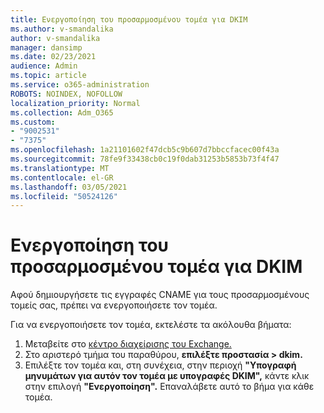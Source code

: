 ```yaml
---
title: Ενεργοποίηση του προσαρμοσμένου τομέα για DKIM
ms.author: v-smandalika
author: v-smandalika
manager: dansimp
ms.date: 02/23/2021
audience: Admin
ms.topic: article
ms.service: o365-administration
ROBOTS: NOINDEX, NOFOLLOW
localization_priority: Normal
ms.collection: Adm_O365
ms.custom:
- "9002531"
- "7375"
ms.openlocfilehash: 1a21101602f47dcb5c9b607d7bbccfacec00f43a
ms.sourcegitcommit: 78fe9f33438cb0c19f0dab31253b5853b73f4f47
ms.translationtype: MT
ms.contentlocale: el-GR
ms.lasthandoff: 03/05/2021
ms.locfileid: "50524126"
---
```

# <a name="enable-the-custom-domain-for-dkim"></a>Ενεργοποίηση του προσαρμοσμένου τομέα για DKIM

Αφού δημιουργήσετε τις εγγραφές CNAME για τους προσαρμοσμένους τομείς σας, πρέπει να ενεργοποιήσετε τον τομέα.

Για να ενεργοποιήσετε τον τομέα, εκτελέστε τα ακόλουθα βήματα:

1. Μεταβείτε στο [κέντρο διαχείρισης του Exchange.](https://outlook.office365.com/ecp/)
2. Στο αριστερό τμήμα του παραθύρου, **επιλέξτε προστασία > dkim.**
3. Επιλέξτε τον τομέα και, στη συνέχεια, στην περιοχή **"Υπογραφή μηνυμάτων για αυτόν τον τομέα με υπογραφές DKIM",** κάντε κλικ στην επιλογή **"Ενεργοποίηση".** Επαναλάβετε αυτό το βήμα για κάθε τομέα.

